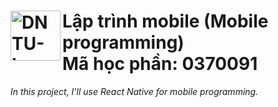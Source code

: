 <div>
    <h1>
        <a href="https://sv.dntu.edu.vn"><img align="left" src="https://sv.dntu.edu.vn/images/dntu-logo.png" alt="DNTU-Logo" style="width: 80px;"></a>
        Lập trình mobile (Mobile programming)
        <br>
        Mã học phần: 0370091
    </h1>
</div>

<i>In this project, I'll use React Native for mobile programming.</i>